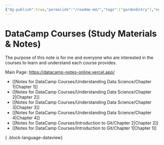 ```yaml
---
{"dg-publish":true,"permalink":"/readme-md/","tags":["gardenEntry"],"noteIcon":"","created":"2024-04-23T17:44:36.198+08:00","updated":"2024-04-23T18:43:36.820+08:00"}
---
```


# DataCamp Courses (Study Materials & Notes)

The purpose of this note is for me and everyone who are interested in the courses to learn and understand each course provides. 

Main Page: https://datacamp-notes-online.vercel.app/

- [[Notes for DataCamp Courses/Understanding Data Science/Chapter 1\|Chapter 1]]
- [[Notes for DataCamp Courses/Understanding Data Science/Chapter 2\|Chapter 2]]
- [[Notes for DataCamp Courses/Understanding Data Science/Chapter 3\|Chapter 3]]
- [[Notes for DataCamp Courses/Understanding Data Science/Chapter 4\|Chapter 4]]
- [[Notes for DataCamp Courses/Introduction to Git/Chapter 2\|Chapter 2]]
- [[Notes for DataCamp Courses/Introduction to Git/Chapter 1\|Chapter 1]]

{ .block-language-dataview}